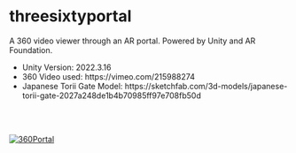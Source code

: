 # threesixtyportal
A 360 video viewer through an AR portal. Powered by Unity and AR Foundation.

<ul>
  <li>Unity Version: 2022.3.16</li>
  <li>360 Video used: https://vimeo.com/215988274</li>
  <li>Japanese Torii Gate Model: https://sketchfab.com/3d-models/japanese-torii-gate-2027a248de1b4b70985ff97e708fb50d</li>
</ul>
<br><br>

[![360Portal](https://img.youtube.com/vi/qb5V8htn1LE/0.jpg)](https://www.youtube.com/watch?v=qb5V8htn1LE)

